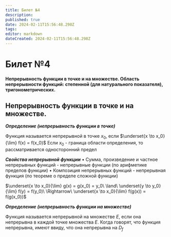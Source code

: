 ```yaml
---
title: Билет №4
description: 
published: true
date: 2024-02-11T15:56:48.298Z
tags: 
editor: markdown
dateCreated: 2024-02-11T15:56:48.298Z
---
```


# Билет №4
#### Непрерывность функции в точке и на множестве. Область непрерывности функций: степенной (для натурального показателя), тригонометрических.

## Непрерывность функции в точке и на множестве.

***Определение (непрерывность функции в точке)***

Функция называется непрерывной в точке $x_0$, если $\underset{x \to x_0}{\lim} f(x) = f(x_0)$
Если $x_0$ - граница области определения, то рассматривается односторонний предел

***Свойства непрерывной функции***
$\bullet$ Сумма, произведение и частное непрерывных функций - непрерывные функции (по арифметике пределов функции)
$\bullet$ Композиция непрерывных функций - непрерывная функция (по теореме о пределе сложной функции)

$\underset{x \to x_0}{\lim} g(x) = g(x_0) = y_0\ \land\ \underset{y \to y_0}{\lim} f(y) = f(y_0)\ \Rightarrow\ \underset{x \to x_0}{\lim} f(g(x)) = f(g(x_0))$

***Определение (непрерывность функции на множестве)***

Функция называется непрерывной на множестве $E$, если она непрерывна в каждой точке множества $E$. Когда говорят, что функция непрерывна, имеют ввиду, что она непрерывна на $D_f$